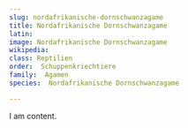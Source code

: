 ```yaml
---
slug: nordafrikanische-dornschwanzagame
title: Nordafrikanische Dornschwanzagame
latin:
image: Nordafrikanische Dornschwanzagame
wikipedia: 
class: Reptilien
order:  Schuppenkriechtiere
family:  Agamen
species:  Nordafrikanische Dornschwanzagame

---
```


I am content.
